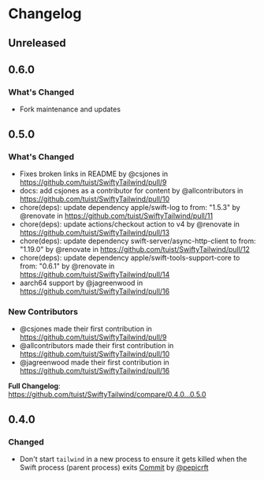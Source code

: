 # Changelog

## Unreleased

## 0.6.0

### What's Changed
* Fork maintenance and updates

## 0.5.0

### What's Changed
* Fixes broken links in README by @csjones in https://github.com/tuist/SwiftyTailwind/pull/9
* docs: add csjones as a contributor for content by @allcontributors in https://github.com/tuist/SwiftyTailwind/pull/10
* chore(deps): update dependency apple/swift-log to from: "1.5.3" by @renovate in https://github.com/tuist/SwiftyTailwind/pull/11
* chore(deps): update actions/checkout action to v4 by @renovate in https://github.com/tuist/SwiftyTailwind/pull/13
* chore(deps): update dependency swift-server/async-http-client to from: "1.19.0" by @renovate in https://github.com/tuist/SwiftyTailwind/pull/12
* chore(deps): update dependency apple/swift-tools-support-core to from: "0.6.1" by @renovate in https://github.com/tuist/SwiftyTailwind/pull/14
* aarch64 support by @jagreenwood in https://github.com/tuist/SwiftyTailwind/pull/16

### New Contributors
* @csjones made their first contribution in https://github.com/tuist/SwiftyTailwind/pull/9
* @allcontributors made their first contribution in https://github.com/tuist/SwiftyTailwind/pull/10
* @jagreenwood made their first contribution in https://github.com/tuist/SwiftyTailwind/pull/16

**Full Changelog**: https://github.com/tuist/SwiftyTailwind/compare/0.4.0...0.5.0

## 0.4.0

### Changed

- Don't start `tailwind` in a new process to ensure it gets killed when the Swift process (parent process) exits [Commit](https://github.com/tuist/SwiftyTailwind/commit/6b0a133d6aa861d0554a0868041ef3d12cc91eec) by [@pepicrft](https://github.com/pepicrft)